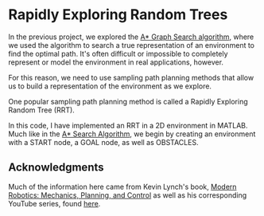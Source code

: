 # Rapidly Exploring Random Trees

In the previous project, we explored the [A* Graph Search algorithm](), where we used the algorithm to search a true representation of an environment to find the optimal path. It's often difficult or impossible to completely represent or model the environment in real applications, however.

For this reason, we need to use sampling path planning methods that allow us to build a representation of the environment as we explore.

One popular sampling path planning method is called a Rapidly Exploring Random Tree (RRT). 

In this code, I have implemented an RRT in a 2D environment in MATLAB. Much like in the [A* Search Algorithm](), we begin by creating an environment with a START node, a GOAL node, as well as OBSTACLES.

## Acknowledgments
Much of the information here came from Kevin Lynch's book, [Modern Robotics: Mechanics, Planning, and Control](http://hades.mech.northwestern.edu/images/7/7f/MR.pdf) as well as his corresponding YouTube series, found [here](https://www.youtube.com/playlist?list=PLggLP4f-rq02vX0OQQ5vrCxbJrzamYDfx).
